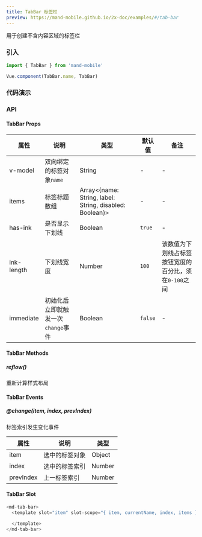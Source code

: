 ```yaml
---
title: TabBar 标签栏
preview: https://mand-mobile.github.io/2x-doc/examples/#/tab-bar
---
```


用于创建不含内容区域的标签栏

### 引入

```javascript
import { TabBar } from 'mand-mobile'

Vue.component(TabBar.name, TabBar)
```

### 代码演示
<!-- DEMO -->

### API

#### TabBar Props
|属性 | 说明 | 类型 | 默认值 | 备注|
|----|-----|------|------|------|
|v-model|双向绑定的标签对象`name`|String|-|-|
|items|标签标题数组|Array<{name: String, label: String, disabled: Boolean}>|-|-|
|has-ink|是否显示下划线|Boolean|`true`|-|
|ink-length|下划线宽度|Number|`100`|该数值为下划线占标签按钮宽度的百分比，须在`0-100`之间|
|immediate|初始化后立即就触发一次`change`事件|Boolean|`false`|-|

#### TabBar Methods

##### reflow()
重新计算样式布局

#### TabBar Events

##### @change(item, index, prevIndex)
标签索引发生变化事件

|属性 | 说明 | 类型|
|----|-----|------|
|item|选中的标签对象|Object|
|index|选中的标签索引|Number|
|prevIndex|上一标签索引|Number|

#### TabBar Slot
```javascript
<md-tab-bar>
  <template slot="item" slot-scope="{ item, currentName, index, items }">

  </template>
</md-tab-bar>
```
